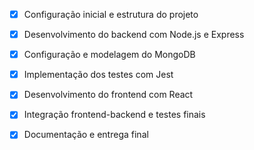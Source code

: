 - [x] Configuração inicial e estrutura do projeto
- [x] Desenvolvimento do backend com Node.js e Express
- [x] Configuração e modelagem do MongoDB
- [x] Implementação dos testes com Jest
- [x] Desenvolvimento do frontend com React
- [x] Integração frontend-backend e testes finais
- [x] Documentação e entrega final


